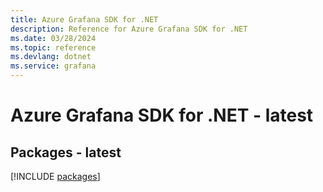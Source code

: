 ```yaml
---
title: Azure Grafana SDK for .NET
description: Reference for Azure Grafana SDK for .NET
ms.date: 03/28/2024
ms.topic: reference
ms.devlang: dotnet
ms.service: grafana
---
```

# Azure Grafana SDK for .NET - latest
## Packages - latest
[!INCLUDE [packages](grafana-index.md)]